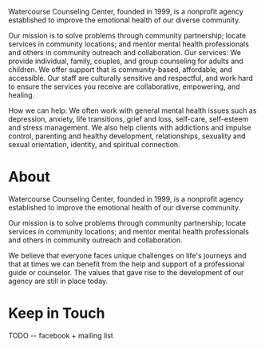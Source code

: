 Watercourse Counseling Center, founded in 1999, is a nonprofit agency established to improve the emotional health of our diverse community.
 
Our mission is to solve problems through community partnership; locate services in community locations; and mentor mental health professionals and others in community outreach and collaboration.  Our services:  We provide individual, family, couples, and group counseling for adults and children. We offer support that is community-based, affordable, and accessible.  Our staff are culturally sensitive and respectful, and work hard to ensure the services you receive are collaborative, empowering, and healing.  

How we can help: We often work with general mental health issues such as depression, anxiety, life transitions, grief and loss, self-care, self-esteem and stress management.  We also help clients with addictions and impulse control, parenting and healthy development, relationships, sexuality and sexual orientation, identity, and spiritual connection.  

# About

Watercourse Counseling Center, founded in 1999, is a nonprofit agency established to improve the emotional health of our diverse community.
 
Our mission is to solve problems through community partnership; locate services in community locations; and mentor mental health professionals and others in community outreach and collaboration.
 
We believe that everyone faces unique challenges on life's journeys and that at times we can benefit from the help and support of a professional guide or counselor. The values that gave rise to the development of our agency are still in place today.

# Keep in Touch

TODO -- facebook + mailing list

